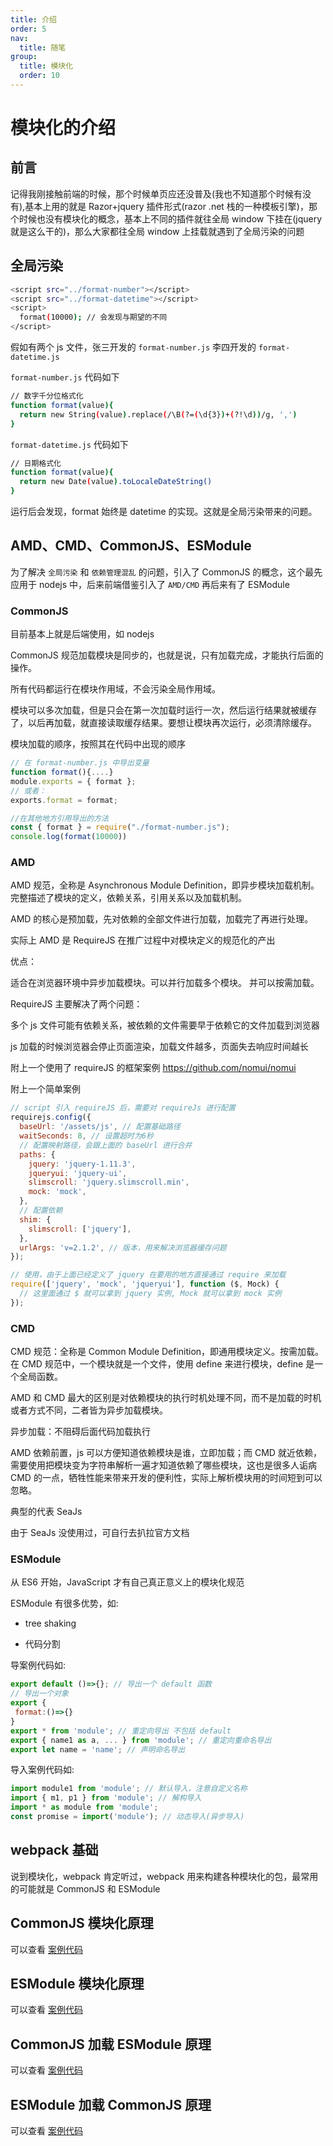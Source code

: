 ```yaml
---
title: 介绍
order: 5
nav:
  title: 随笔
group:
  title: 模块化
  order: 10
---
```


# 模块化的介绍

## 前言

记得我刚接触前端的时候，那个时候单页应还没普及(我也不知道那个时候有没有),基本上用的就是 Razor+jquery 插件形式(razor .net 栈的一种模板引擎)，那个时候也没有模块化的概念，基本上不同的插件就往全局 window 下挂在(jquery 就是这么干的)，那么大家都往全局 window 上挂载就遇到了全局污染的问题

## 全局污染

```bash
<script src="../format-number"></script>
<script src="../format-datetime"></script>
<script>
  format(10000); // 会发现与期望的不同
</script>
```

假如有两个 js 文件，张三开发的 `format-number.js` 李四开发的 `format-datetime.js`

`format-number.js` 代码如下

```bash
// 数字千分位格式化
function format(value){
  return new String(value).replace(/\B(?=(\d{3})+(?!\d))/g, ',')
}
```

`format-datetime.js` 代码如下

```bash
// 日期格式化
function format(value){
  return new Date(value).toLocaleDateString()
}
```

运行后会发现，format 始终是 datetime 的实现。这就是全局污染带来的问题。

## AMD、CMD、CommonJS、ESModule

为了解决 `全局污染` 和 `依赖管理混乱` 的问题，引入了 CommonJS 的概念，这个最先应用于 nodejs 中，后来前端借鉴引入了 `AMD/CMD` 再后来有了 ESModule

### CommonJS

目前基本上就是后端使用，如 nodejs

CommonJS 规范加载模块是同步的，也就是说，只有加载完成，才能执行后面的操作。

所有代码都运行在模块作用域，不会污染全局作用域。

模块可以多次加载，但是只会在第一次加载时运行一次，然后运行结果就被缓存了，以后再加载，就直接读取缓存结果。要想让模块再次运行，必须清除缓存。

模块加载的顺序，按照其在代码中出现的顺序

```js
// 在 format-number.js 中导出变量
function format(){....}
module.exports = { format };
// 或者：
exports.format = format;

//在其他地方引用导出的方法
const { format } = require("./format-number.js");
console.log(format(10000))
```

### AMD

AMD 规范，全称是 Asynchronous Module Definition，即异步模块加载机制。完整描述了模块的定义，依赖关系，引用关系以及加载机制。

AMD 的核心是预加载，先对依赖的全部文件进行加载，加载完了再进行处理。

实际上 AMD 是 RequireJS 在推广过程中对模块定义的规范化的产出

优点：

适合在浏览器环境中异步加载模块。可以并行加载多个模块。 并可以按需加载。

RequireJS 主要解决了两个问题：

多个 js 文件可能有依赖关系，被依赖的文件需要早于依赖它的文件加载到浏览器

js 加载的时候浏览器会停止页面渲染，加载文件越多，页面失去响应时间越长

附上一个使用了 requireJS 的框架案例 https://github.com/nomui/nomui

附上一个简单案例

```js
// script 引入 requireJS 后，需要对 requireJs 进行配置
requirejs.config({
  baseUrl: '/assets/js', // 配置基础路径
  waitSeconds: 8, // 设置超时为6秒
  // 配置映射路径，会跟上面的 baseUrl 进行合并
  paths: {
    jquery: 'jquery-1.11.3',
    jqueryui: 'jquery-ui',
    slimscroll: 'jquery.slimscroll.min',
    mock: 'mock',
  },
  // 配置依赖
  shim: {
    slimscroll: ['jquery'],
  },
  urlArgs: 'v=2.1.2', // 版本，用来解决浏览器缓存问题
});

// 使用，由于上面已经定义了 jquery 在要用的地方直接通过 require 来加载
require(['jquery', 'mock', 'jqueryui'], function ($, Mock) {
  // 这里面通过 $ 就可以拿到 jquery 实例, Mock 就可以拿到 mock 实例
});
```

### CMD

CMD 规范：全称是 Common Module Definition，即通用模块定义。按需加载。在 CMD 规范中，一个模块就是一个文件，使用 define 来进行模块，define 是一个全局函数。

AMD 和 CMD 最大的区别是对依赖模块的执行时机处理不同，而不是加载的时机或者方式不同，二者皆为异步加载模块。

异步加载：不阻碍后面代码加载执行

AMD 依赖前置，js 可以方便知道依赖模块是谁，立即加载；而 CMD 就近依赖，需要使用把模块变为字符串解析一遍才知道依赖了哪些模块，这也是很多人诟病 CMD 的一点，牺牲性能来带来开发的便利性，实际上解析模块用的时间短到可以忽略。

典型的代表 SeaJs

由于 SeaJs 没使用过，可自行去扒拉官方文档

### ESModule

从 ES6 开始，JavaScript 才有自己真正意义上的模块化规范

ESModule 有很多优势，如:

- tree shaking

- 代码分割

导案例代码如:

```js
export default ()=>{}; // 导出一个 default 函数
// 导出一个对象
export {
 format:()=>{}
}
export * from 'module'; // 重定向导出 不包括 default
export { name1 as a, ... } from 'module'; // 重定向重命名导出
export let name = 'name'; // 声明命名导出
```

导入案例代码如:

```js
import module1 from 'module'; // 默认导入，注意自定义名称
import { m1, p1 } from 'module'; // 解构导入
import * as module from 'module';
const promise = import('module'); // 动态导入(异步导入)
```

## webpack 基础

说到模块化，webpack 肯定听过，webpack 用来构建各种模块化的包，最常用的可能就是 CommonJS 和 ESModule

## CommonJS 模块化原理

可以查看 [案例代码](https://github.com/xiexingen/module-study/tree/main/commonjs)

## ESModule 模块化原理

可以查看 [案例代码](https://github.com/xiexingen/module-study/tree/main/esmodule)

## CommonJS 加载 ESModule 原理

可以查看 [案例代码](https://github.com/xiexingen/module-study/tree/main/commonjs-load-esmodule)

## ESModule 加载 CommonJS 原理

可以查看 [案例代码](https://github.com/xiexingen/module-study/tree/main/esmodule-load-commonjs)
